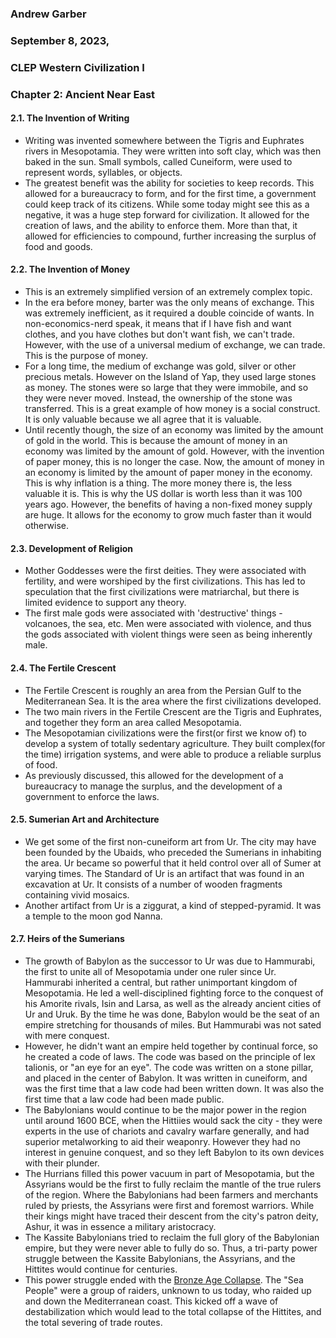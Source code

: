 ### Andrew Garber
### September 8, 2023,
### CLEP Western Civilization I
### Chapter 2: Ancient Near East

#### 2.1. The Invention of Writing
 - Writing was invented somewhere between the Tigris and Euphrates rivers in Mesopotamia. They were written into soft clay, which was then baked in the sun. Small symbols, called Cuneiform, were used to represent words, syllables, or objects.
 - The greatest benefit was the ability for societies to keep records. This allowed for a bureaucracy to form, and for the first time, a government could keep track of its citizens. While some today might see this as a negative, it was a huge step forward for civilization. It allowed for the creation of laws, and the ability to enforce them. More than that, it allowed for efficiencies to compound, further increasing the surplus of food and goods.


#### 2.2. The Invention of Money
 - This is an extremely simplified version of an extremely complex topic.
 - In the era before money, barter was the only means of exchange. This was extremely inefficient, as it required a double coincide of wants. In non-economics-nerd speak, it means that if I have fish and want clothes, and you have clothes but don't want fish, we can't trade. However, with the use of a universal medium of exchange, we can trade. This is the purpose of money.
 - For a long time, the medium of exchange was gold, silver or other precious metals. However on the Island of Yap, they used large stones as money. The stones were so large that they were immobile, and so they were never moved. Instead, the ownership of the stone was transferred. This is a great example of how money is a social construct. It is only valuable because we all agree that it is valuable. 
 - Until recently though, the size of an economy was limited by the amount of gold in the world. This is because the amount of money in an economy was limited by the amount of gold. However, with the invention of paper money, this is no longer the case. Now, the amount of money in an economy is limited by the amount of paper money in the economy. This is why inflation is a thing. The more money there is, the less valuable it is. This is why the US dollar is worth less than it was 100 years ago. However, the benefits of having a non-fixed money supply are huge. It allows for the economy to grow much faster than it would otherwise.

#### 2.3. Development of Religion
 - Mother Goddesses were the first deities. They were associated with fertility, and were worshiped by the first civilizations. This has led to speculation that the first civilizations were matriarchal, but there is limited evidence to support any theory.
 - The first male gods were associated with 'destructive' things - volcanoes, the sea, etc. Men were associated with violence, and thus the gods associated with violent things were seen as being inherently male.

#### 2.4. The Fertile Crescent
 - The Fertile Crescent is roughly an area from the Persian Gulf to the Mediterranean Sea. It is the area where the first civilizations developed. 
 - The two main rivers in the Fertile Crescent are the Tigris and Euphrates, and together they form an area called Mesopotamia. 
 - The Mesopotamian civilizations were the first(or first we know of) to develop a system of totally sedentary agriculture. They built complex(for the time) irrigation systems, and were able to produce a reliable surplus of food.
 - As previously discussed, this allowed for the development of a bureaucracy to manage the surplus, and the development of a government to enforce the laws.

#### 2.5. Sumerian Art and Architecture
 - We get some of the first non-cuneiform art from Ur. The city may have been founded by the Ubaids, who preceded the Sumerians in inhabiting the area. Ur became so powerful that it held control over all of Sumer at varying times. The Standard of Ur is an artifact that was found in an excavation at Ur. It consists of a number of wooden fragments containing vivid mosaics. 
 - Another artifact from Ur is a ziggurat, a kind of stepped-pyramid. It was a temple to the moon god Nanna.

#### 2.7. Heirs of the Sumerians
 - The growth of Babylon as the successor to Ur was due to Hammurabi, the first to unite all of Mesopotamia under one ruler since Ur. Hammurabi inherited a central, but rather unimportant kingdom of Mesopotamia. He led a well-disciplined fighting force to the conquest of his Amorite rivals, Isin and Larsa, as well as the already ancient cities of Ur and Uruk. By the time he was done, Babylon would be the seat of an empire stretching for thousands of miles. But Hammurabi was not sated with mere conquest.
 - However, he didn't want an empire held together by continual force, so he created a code of laws. The code was based on the principle of lex talionis, or "an eye for an eye". The code was written on a stone pillar, and placed in the center of Babylon. It was written in cuneiform, and was the first time that a law code had been written down. It was also the first time that a law code had been made public.
 - The Babylonians would continue to be the major power in the region until around 1600 BCE, when the Hittiies would sack the city - they were experts in the use of chariots and cavalry warfare generally, and had superior metalworking to aid their weaponry. However they had no interest in genuine conquest, and so they left Babylon to its own devices with their plunder.
 - The Hurrians filled this power vacuum in part of Mesopotamia, but the Assyrians would be the first to fully reclaim the mantle of the true rulers of the region. Where the Babylonians had been farmers and merchants ruled by priests, the Assyrians were first and foremost warriors. While their kings might have traced their descent from the city's patron deity, Ashur, it was in essence a military aristocracy.
 - The Kassite Babylonians tried to reclaim the full glory of the Babylonian empire, but they were never able to fully do so. Thus, a tri-party power struggle between the Kassite Babylonians, the Assyrians, and the Hittites would continue for centuries. 
 - This power struggle ended with the [Bronze Age Collapse](https://www.youtube.com/watch?v=KkMP328eU5Q). The "Sea People" were a group of raiders, unknown to us today, who raided up and down the Mediterranean coast. This kicked off a wave of destabilization which would lead to the total collapse of the Hittites, and the total severing of trade routes. 

